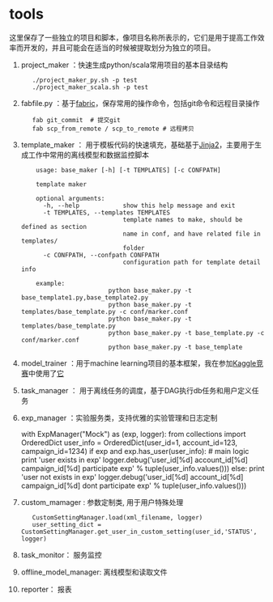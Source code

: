 # tools

这里保存了一些独立的项目和脚本，像项目名称所表示的，它们是用于提高工作效率而开发的，并且可能会在适当的时候被提取划分为独立的项目。

1. project_maker ：快速生成python/scala常用项目的基本目录结构

          ./project_maker_py.sh -p test
          ./project_maker_scala.sh -p test
    
2. fabfile.py ：基于[fabric](http://www.fabfile.org/)，保存常用的操作命令，包括git命令和远程目录操作

          fab git_commit  # 提交git
          fab scp_from_remote / scp_to_remote # 远程拷贝
    
3. template_maker ： 用于模板代码的快速填充，基础基于[Jinja2](http://jinja.pocoo.org/)，主要用于生成工作中常用的离线模型和数据监控脚本

           usage: base_maker [-h] [-t TEMPLATES] [-c CONFPATH]

           template maker

           optional arguments:
             -h, --help            show this help message and exit
             -t TEMPLATES, --templates TEMPLATES
                                   template names to make, should be defined as section
                                   name in conf, and have related file in templates/
                                   folder
             -c CONFPATH, --confpath CONFPATH
                                   configuration path for template detail info

           example:
                               python base_maker.py -t base_template1.py,base_template2.py
                               python base_maker.py -t templates/base_template.py -c conf/marker.conf
                               python base_maker.py -t templates/base_template.py 
                               python base_maker.py -t base_template.py -c conf/marker.conf
                               python base_maker.py -t base_template

4. model_trainer ：用于machine learning项目的基本框架，我在参加[Kaggle竞赛](https://www.kaggle.com/c/shelter-animal-outcomes)中使用了[它](https://github.com/linpingta/shelter-animal-outcome)
5. task_manager ： 用于离线任务的调度，基于DAG执行db任务和用户定义任务
6. exp_manager ：实验服务类，支持优雅的实验管理和日志定制

	  with ExpManager("Mock") as (exp, logger):
          from collections import OrderedDict
          user_info = OrderedDict(user_id=1, account_id=123, campaign_id=1234)
          if exp and exp.has_user(user_info):
              # main logic
              print 'user exists in exp'
              logger.debug('user_id[%d] account_id[%d] campaign_id[%d] participate exp' % tuple(user_info.values()))
          else:
              print 'user not exists in exp'
              logger.debug('user_id[%d] account_id[%d] campaign_id[%d] dont participate exp' % tuple(user_info.values()))
7. custom_mamager  : 参数定制类, 用于用户特殊处理

          CustomSettingManager.load(xml_filename, logger)
          user_setting_dict = CustomSettingManager.get_user_in_custom_setting(user_id,'STATUS', logger)
8. task_monitor： 服务监控
9. offline_model_manager: 离线模型和读取文件
10. reporter： 报表

